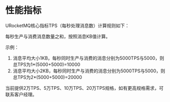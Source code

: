 # 性能指标

URocketMQ核心指标TPS（每秒处理消息数）计算规则如下：

每秒生产与消费消息数量之和，按照消息KB值计算。

示例：

1. 消息平均大小1KB，每秒同时生产与消费的消息分别为5000TPS与5000，则总TPS为1*(5000+5000)=10000
2. 消息平均大小2KB，每秒同时生产与消费的消息分别为5000TPS与5000，则总TPS为2*(5000+5000)=20000

当前提供2万TPS、5万TPS、10万TPS、20万TPS规格，如有更高规格需求，可联系客户经理。